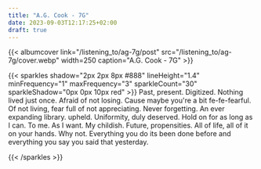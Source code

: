```yaml
---
title: "A.G. Cook - 7G"
date: 2023-09-03T12:17:25+02:00
draft: true
---
```



{{< albumcover
    link="/listening_to/ag-7g/post"
    src="/listening_to/ag-7g/cover.webp"
    width=250
    caption="A.G. Cook - 7G"
    >}}



{{< sparkles
  shadow="2px 2px 8px #888"
  lineHeight="1.4"
  minFrequency="1"
  maxFrequency="3" sparkleCount="30" sparkleShadow="0px 0px 10px red" >}}
 Past, present. Digitized. Nothing lived just once. Afraid of not losing.
 Cause maybe you're a bit fe-fe-fearful. Of not living, fear full of not
 appreciating. Never forgetting. An ever expanding library. upheld.
 Uniformity, duly deserved. Hold on for as long as I can. To me. As
 I want. My childish. Future, propensities. All of life, all of it on your
 hands. Why not. Everything you do its been done before and everything you
 say you said that yesterday.

{{< /sparkles >}}
